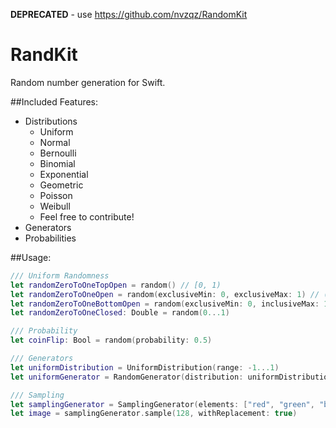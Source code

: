 **DEPRECATED** - use 
https://github.com/nvzqz/RandomKit


# RandKit

Random number generation for Swift.

##Included Features:
- Distributions
  - Uniform
  - Normal
  - Bernoulli
  - Binomial
  - Exponential
  - Geometric
  - Poisson
  - Weibull
  - Feel free to contribute!
- Generators
- Probabilities

##Usage:
``` swift
/// Uniform Randomness
let randomZeroToOneTopOpen = random() // [0, 1)
let randomZeroToOneOpen = random(exclusiveMin: 0, exclusiveMax: 1) // (0, 1)
let randomZeroToOneBottomOpen = random(exclusiveMin: 0, inclusiveMax: 1) // (0, 1]
let randomZeroToOneClosed: Double = random(0...1)

/// Probability
let coinFlip: Bool = random(probability: 0.5)

/// Generators
let uniformDistribution = UniformDistribution(range: -1...1)
let uniformGenerator = RandomGenerator(distribution: uniformDistribution)

/// Sampling
let samplingGenerator = SamplingGenerator(elements: ["red", "green", "blue"], uniformDistribution)
let image = samplingGenerator.sample(128, withReplacement: true)
```

